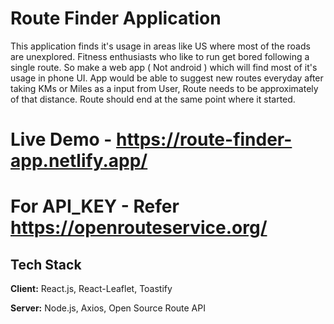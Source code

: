 # Route Finder Application

This application finds it's usage in areas like US where most of the roads are unexplored. Fitness enthusiasts who like to run get bored following a single route. So make a web app ( Not android ) which will find most of it's usage in phone UI. App would be able to suggest new routes everyday after taking KMs or Miles as a input from User, Route needs to be approximately of that distance. Route should end at the same point where it started.

            
# Live Demo - https://route-finder-app.netlify.app/

# For API_KEY - Refer https://openrouteservice.org/


## Tech Stack

**Client:** React.js, React-Leaflet, Toastify

**Server:** Node.js, Axios, Open Source Route API

